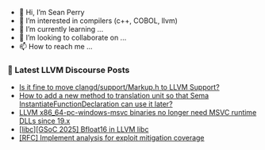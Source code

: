 - 👋 Hi, I’m Sean Perry
- 👀 I’m interested in compilers (c++, COBOL, llvm)
- 🌱 I’m currently learning ...
- 💞️ I’m looking to collaborate on ...
- 📫 How to reach me ...

<!---
s66perry/s66perry is a ✨ special ✨ repository because its `README.md` (this file) appears on your GitHub profile.
You can click the Preview link to take a look at your changes.
--->
### 📕 Latest LLVM Discourse Posts

<!-- DISCOURSE-LLVM:START -->
- [Is it fine to move clangd/support/Markup.h to LLVM Support?](https://discourse.llvm.org/t/is-it-fine-to-move-clangd-support-markup-h-to-llvm-support/84994#post_6)
- [How to add a new method to translation unit so that Sema InstantiateFunctionDeclaration can use it later?](https://discourse.llvm.org/t/how-to-add-a-new-method-to-translation-unit-so-that-sema-instantiatefunctiondeclaration-can-use-it-later/85012#post_2)
- [LLVM x86_64-pc-windows-msvc binaries no longer need MSVC runtime DLLs since 19.x](https://discourse.llvm.org/t/llvm-x86-64-pc-windows-msvc-binaries-no-longer-need-msvc-runtime-dlls-since-19-x/84465#post_5)
- [[libc][GSoC 2025] Bfloat16 in LLVM libc](https://discourse.llvm.org/t/libc-gsoc-2025-bfloat16-in-llvm-libc/84469#post_8)
- [[RFC] Implement analysis for exploit mitigation coverage](https://discourse.llvm.org/t/rfc-implement-analysis-for-exploit-mitigation-coverage/84326#post_4)
<!-- DISCOURSE-LLVM:END -->
